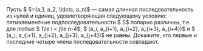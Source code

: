 Пусть $ S=(a_1, a_2, \ldots, a_n)$ — самая длинная последовательность из нулей и единиц, удовлетворяющая следующему условию: пятиэлементные подпоследовательности $ S$ попарно различны, т.е. для любых $ 1\le i < j\le n-4$, $ (a_i, a_{i+1}, a_{i+2}, a_{i+3}, a_{i+4})$ и $ (a_j, a_{j+1}, a_{j+2}, a_{j+3}, a_{j+4})$ не равны. Докажите, что первые и последние четыре члена последовательности совпадают.